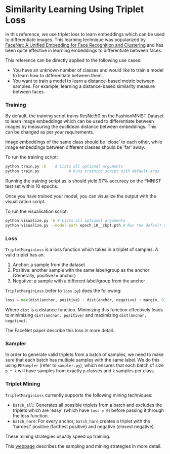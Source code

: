 # Similarity Learning Using Triplet Loss #

In this reference, we use triplet loss to learn embeddings which can be used to differentiate images. This learning technique was popularized by [FaceNet: A Unified Embedding for Face Recognition and Clustering](https://arxiv.org/abs/1503.03832) and has been quite effective in learning embeddings to differentiate between faces.

This reference can be directly applied to the following use cases:

* You have an unknown number of classes and would like to train a model to learn how to differentiate between them.
* You want to train a model to learn a distance-based metric between samples. For example, learning a distance-based similarity measure between faces.

### Training ###
By default, the training script trains ResNet50 on the FashionMNIST Dataset to learn image embeddings which can be used to differentiate between images by measuring the euclidean distance between embeddings. This can be changed as per your requirements.

Image embeddings of the same class should be 'close' to each other, while image embeddings between different classes should be 'far' away.

To run the training script:

```bash
python train.py -h    # Lists all optional arguments
python train.py 			# Runs training script with default args
```

Running the training script as is should yield 97% accuracy on the FMNIST test set within 10 epochs.

Once you have trained your model, you can visualize the output with the visualization script.

To run the visualisation script:

```bash
python visualize.py -h # Lists all optional arguments
python visualize.py --model-path epoch_10__ckpt.pth # Run the default visualisation
```

### Loss ###
`TripletMarginLoss` is a loss function which takes in a triplet of samples. A valid triplet has an:

1. Anchor: a sample from the dataset
2. Positive: another sample with the same label/group as the anchor (Generally, positive != anchor)
3. Negative: a sample with a different label/group from the anchor

`TripletMarginLoss` (refer to `loss.py`) does the following:

```python
loss = max(dist(anchor, positive) - dist(anchor, negative) + margin, 0)
```
Where `dist` is a distance function. Minimizing this function effectively leads to minimizing `dist(anchor, positive)` and maximizing `dist(anchor, negative)`.

The FaceNet paper describe this loss in more detail.

### Sampler ###

In order to generate valid triplets from a batch of samples, we need to make sure that each batch has multiple samples with the same label. We do this using `PKSampler` (refer to `sampler.py`), which ensures that each batch of size `p * k` will have samples from exactly `p` classes and `k` samples per class.

### Triplet Mining ###

`TripletMarginLoss` currently supports the following mining techniques:

* `batch_all`: Generates all possible triplets from a batch and excludes the triplets which are 'easy' (which have `loss = 0`) before passing it through the loss function.
* `batch_hard`: For every anchor, `batch_hard` creates a triplet with the 'hardest' positive (farthest positive) and negative (closest negative).

These mining strategies usually speed up training.

This [webpage](https://omoindrot.github.io/triplet-loss) describes the sampling and mining strategies in more detail. 
